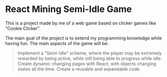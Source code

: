 # React Mining Semi-Idle Game
This is a project made by me of a web game based on clicker games like "Cookie Clicker".

The main goal of the project is to extend my programming knowledge while having fun. The main aspects of the game will be:

> Implement a "Semi-Idle" scheme, where the player may be extremely rewarded by being active, while still being able to progress while idle.
> Create dynamic changing pages with React, with objects changing states all the time.
> Create a reusable and expandable code.